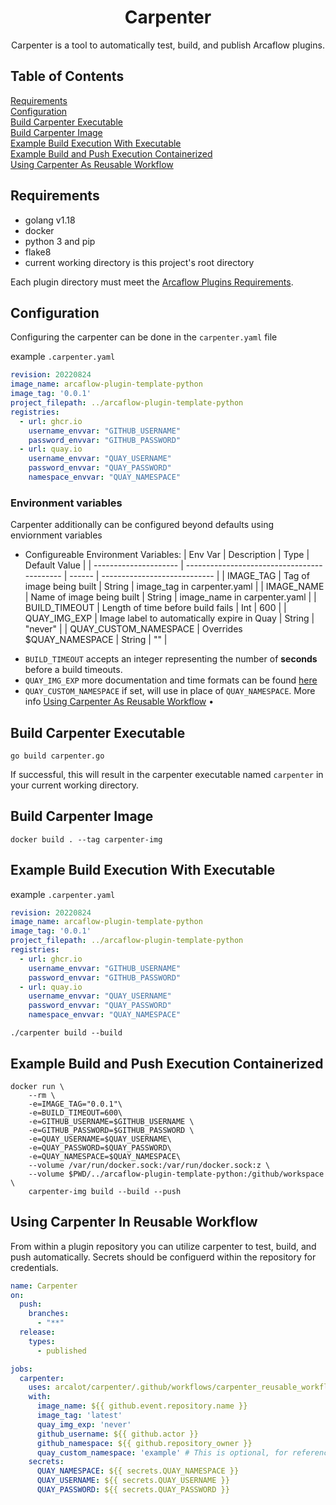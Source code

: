 <!-- markdownlint-configure-file {
  "MD013": {
    "code_blocks": false,
    "tables": false
  },
  "MD033": false,
  "MD041": false
} -->

<div align="center">

# Carpenter

Carpenter is a tool to automatically test, build, and publish Arcaflow plugins.
 
</div>

## Table of Contents

[Requirements](#requirements)  
[Configuration](#configuration)  
[Build Carpenter Executable](#build-carpenter-executable)  
[Build Carpenter Image](#build-carpenter-image)  
[Example Build Execution With Executable](#example-build-execution-with-executable)  
[Example Build and Push Execution Containerized](#example-build-and-push-execution-containerized)  
[Using Carpenter As Reusable Workflow](#using-carpenter-in-reusable-workflow)  

## Requirements

* golang v1.18
* docker
* python 3 and pip
* flake8
* current working directory is this project's root directory

Each plugin directory must meet the [Arcaflow Plugins Requirements](https://github.com/arcalot/arcaflow-plugins#requirements-for-plugins).

## Configuration

Configuring the carpenter can be done in the `carpenter.yaml` file

example `.carpenter.yaml`
```yaml
revision: 20220824
image_name: arcaflow-plugin-template-python
image_tag: '0.0.1'
project_filepath: ../arcaflow-plugin-template-python
registries:
  - url: ghcr.io
    username_envvar: "GITHUB_USERNAME"
    password_envvar: "GITHUB_PASSWORD"
  - url: quay.io
    username_envvar: "QUAY_USERNAME"
    password_envvar: "QUAY_PASSWORD"
    namespace_envvar: "QUAY_NAMESPACE"
```
### Environment variables

Carpenter additionally can be configured beyond defaults using enviornment variables

  - Configureable Environment Variables:
    | Env Var               | Description                                 | Type   | Default Value                |
    | --------------------- | ------------------------------------------- | ------ | ---------------------------- |
    | IMAGE_TAG             | Tag of image being built                    | String | image_tag in carpenter.yaml  |
    | IMAGE_NAME            | Name of image being built                   | String | image_name in carpenter.yaml |
    | BUILD_TIMEOUT         | Length of time before build fails           | Int    | 600                          |
    | QUAY_IMG_EXP          | Image label to automatically expire in Quay | String | "never"                      |
    | QUAY_CUSTOM_NAMESPACE | Overrides $QUAY_NAMESPACE                   | String | ""                           |

* `BUILD_TIMEOUT` accepts an integer representing the number of **seconds** before a build timeouts.
* `QUAY_IMG_EXP` more documentation and time formats can be found [here](https://docs.projectquay.io/use_quay.html#:~:text=Setting%20tag%20expiration%20from%20a%20Dockerfile)
* `QUAY_CUSTOM_NAMESPACE` if set, will use in place of `QUAY_NAMESPACE`. More info [Using Carpenter As Reusable Workflow](#using-carpenter-in-reusable-workflow) •

## Build Carpenter Executable

```shell
go build carpenter.go
```

If successful, this will result in the carpenter executable named `carpenter` in your current working directory.

## Build Carpenter Image

```shell
docker build . --tag carpenter-img
```

## Example Build Execution With Executable

example `.carpenter.yaml`
```yaml
revision: 20220824
image_name: arcaflow-plugin-template-python
image_tag: '0.0.1'
project_filepath: ../arcaflow-plugin-template-python
registries:
  - url: ghcr.io
    username_envvar: "GITHUB_USERNAME"
    password_envvar: "GITHUB_PASSWORD"
  - url: quay.io
    username_envvar: "QUAY_USERNAME"
    password_envvar: "QUAY_PASSWORD"
    namespace_envvar: "QUAY_NAMESPACE"
```

```shell
./carpenter build --build
```

## Example Build and Push Execution Containerized

```shell
docker run \
    --rm \
    -e=IMAGE_TAG="0.0.1"\
    -e=BUILD_TIMEOUT=600\
    -e=GITHUB_USERNAME=$GITHUB_USERNAME \
    -e=GITHUB_PASSWORD=$GITHUB_PASSWORD \
    -e=QUAY_USERNAME=$QUAY_USERNAME\
    -e=QUAY_PASSWORD=$QUAY_PASSWORD\
    -e=QUAY_NAMESPACE=$QUAY_NAMESPACE\
    --volume /var/run/docker.sock:/var/run/docker.sock:z \
    --volume $PWD/../arcaflow-plugin-template-python:/github/workspace \
    carpenter-img build --build --push
```

## Using Carpenter In Reusable Workflow

From within a plugin repository you can utilize carpenter to test, build, and push automatically.
Secrets should be configuerd within the repository for credentials.

```yaml
name: Carpenter
on:
  push:
    branches:
      - "**"
  release:
    types:
      - published

jobs:
  carpenter:
    uses: arcalot/carpenter/.github/workflows/carpenter_reusable_workflow.yaml@main
    with:
      image_name: ${{ github.event.repository.name }}
      image_tag: 'latest'
      quay_img_exp: 'never'
      github_username: ${{ github.actor }}
      github_namespace: ${{ github.repository_owner }}
      quay_custom_namespace: 'example' # This is optional, for reference
    secrets: 
      QUAY_NAMESPACE: ${{ secrets.QUAY_NAMESPACE }}
      QUAY_USERNAME: ${{ secrets.QUAY_USERNAME }}
      QUAY_PASSWORD: ${{ secrets.QUAY_PASSWORD }}

```

